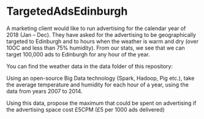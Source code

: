 # TargetedAdsEdinburgh

A marketing client would like to run advertising for the calendar year of 2018 (Jan – Dec). They have asked for the advertising to be geographically targeted to Edinburgh and to hours when the weather is warm and dry (over 10OC and less than 75% humidity). From our stats, we see that we can target 100,000 ads to Edinburgh for any hour of the year.

You can find the weather data in the data folder of this repository:

Using an open-source Big Data technology (Spark, Hadoop, Pig etc.), take the average temperature and humidity for each hour of a year, using the data from years 2007 to 2014.

Using this data, propose the maximum that could be spent on advertising if the advertising space cost £5CPM (£5 per 1000 ads delivered)
